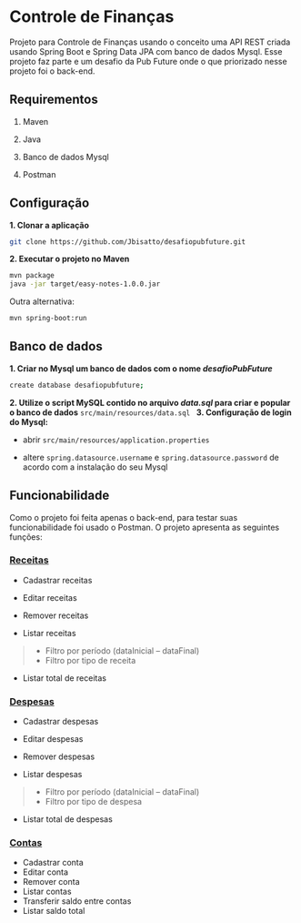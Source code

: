 # Controle de Finanças

Projeto para Controle de Finanças usando o conceito uma API REST criada usando Spring Boot e Spring Data JPA com banco de dados Mysql. Esse projeto faz parte e um desafio da Pub  Future onde o que priorizado nesse projeto foi o back-end.

## Requirementos

1. Maven

2. Java

3. Banco de dados Mysql

4. Postman 


## Configuração

**1. Clonar a aplicação**

```bash
git clone https://github.com/Jbisatto/desafiopubfuture.git
```
**2. Executar o projeto no Maven**
```bash
mvn package
java -jar target/easy-notes-1.0.0.jar
```

Outra alternativa:

```bash
mvn spring-boot:run
```

## Banco de dados
**1. Criar no Mysql um banco de dados com o nome _desafioPubFuture_**

```bash
create database desafiopubfuture;
```

**2. Utilize o script MySQL contido no arquivo _data.sql_ para criar e popular o banco de dados**
  `src/main/resources/data.sql
`
**3. Configuração de login do Mysql:**

+ abrir `src/main/resources/application.properties`

+ altere `spring.datasource.username` e `spring.datasource.password`  de acordo com a instalação do seu Mysql


## Funcionabilidade
Como o projeto foi feita apenas o back-end, para testar suas funcionabilidade foi usado o Postman. O projeto apresenta as seguintes funções:


### [Receitas](https://github.com/Jbisatto/Cursos-Java/wiki/Receitas)

*  Cadastrar receitas

*  Editar receitas

*  Remover receitas

*  Listar receitas
  >*  Filtro por período (dataInicial – dataFinal)
  >*  Filtro por tipo de receita

*  Listar total de receitas

### [Despesas](https://github.com/Jbisatto/Cursos-Java/wiki/Despesas)

* Cadastrar despesas

*  Editar despesas

*  Remover despesas

*  Listar despesas
  >*  Filtro por período (dataInicial – dataFinal)
 >*  Filtro por tipo de despesa

*  Listar total de despesas

### [Contas](https://github.com/Jbisatto/Cursos-Java/wiki/Conta)
*  Cadastrar conta
*  Editar conta
*  Remover conta
*  Listar contas
*  Transferir saldo entre contas
*  Listar saldo total

